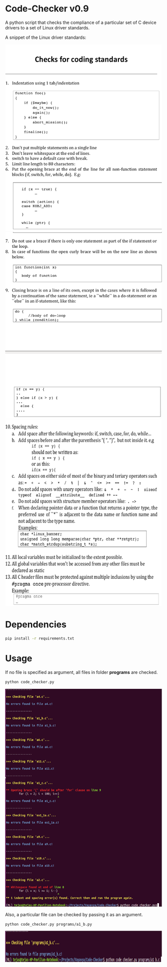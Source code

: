 # Code-Checker v0.9
A python script that checks the compliance of a particular set of C device drivers to a set of Linux driver standards.

A snippet of the Linux driver standards:

<img src = images/rule1.png height = 600>

<img src = images/rule2.png height = 600>

<img src = images/rule3.png height = 600>

# Dependencies

```sh
pip install -r requirements.txt
```
# Usage
If no file is specified as argument, all files in folder **programs** are checked.

```sh
python code_checker.py
```

<img src = images/result1.png height = 700>


Also, a particular file can be checked by passing it as an argument.

```sh
python code_checker.py programs/a1_b.py
```

<img src = images/result2.png height = 100>


